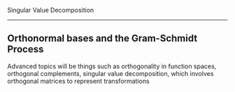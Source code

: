 Singular Value Decomposition

---
## Orthonormal bases and the Gram-Schmidt Process
Advanced topics will be things such as orthogonality in function spaces, orthogonal complements, singular value decomposition, which involves orthogonal matrices to represent transformations

